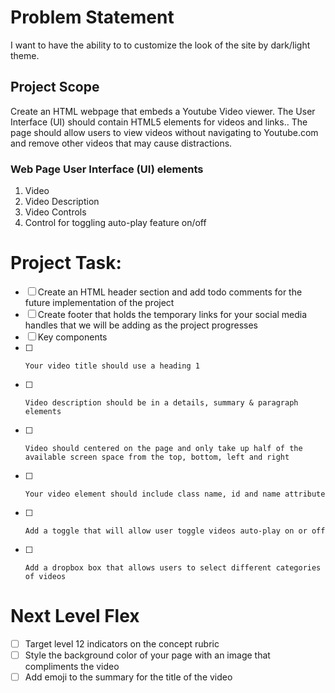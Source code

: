 # Problem Statement 
I want to have the ability to to customize the look of the site by dark/light theme.

## Project Scope
Create an HTML webpage that embeds a Youtube Video viewer. The User Interface (UI) should contain HTML5 elements for videos and links.. The page should allow users to view videos without navigating to Youtube.com and remove other videos that may cause distractions. 

### Web Page User Interface (UI) elements  
1. Video 
2. Video Description 
3. Video Controls 
4. Control for toggling auto-play feature on/off 

# Project Task: 
- [ ] Create an HTML header section and add todo comments for the future implementation of the project 
- [ ] Create footer that holds the temporary links for your social media handles that we will be adding as the project progresses
- [ ] Key components  
- [ ]     Your video title should use a heading 1  
- [ ]     Video description should be in a details, summary & paragraph elements 
- [ ]     Video should centered on the page and only take up half of the available screen space from the top, bottom, left and right
- [ ]     Your video element should include class name, id and name attribute
- [ ]     Add a toggle that will allow user toggle videos auto-play on or off  
- [ ]     Add a dropbox box that allows users to select different categories of videos 

# Next Level Flex 
- [ ] Target level 12 indicators on the concept rubric 
- [ ] Style the background color of your page with an image that compliments the video
- [ ] Add emoji to the summary for the title of the video
